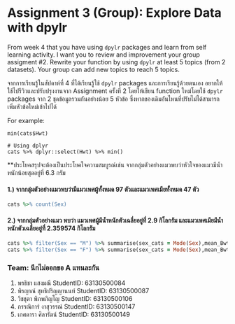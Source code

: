 # Assignment 3 (Group): Explore Data with dpylr

From week 4 that you have using `dpylr` packages and learn from self learning activity. I want you to review and improvement your group assigment #2. Rewrite your function by using `dpylr` at least 5 topics (from 2 datasets). Your group can add new topics to reach 5 topics.

จากการเรียนรู้ในสัปดาห์ที่ 4 ที่ได้เรียนรู้ใช้ `dpylr` packages และการเรียนรู้ด้วยตนเอง อยากให้ใช้ไปรีวิวและปรับปรุงงานจาก Assignment ครั้งที่ 2 โดยให้เขียน function ใหม่โดยใช้ `dpylr` packages จาก 2 ชุดข้อมูลรวมกันอย่างน้อย 5 หัวข้อ ซึ่งหากของเดิมอันไหนที่ปรับไม่ได้สามารถเพิ่มหัวข้อใหม่เข้าไปได้

For example:

```
min(cats$Hwt)

# Using dplyr
cats %>% dplyr::select(Hwt) %>% min()
```

\*\*ประโยคสรุปจะต้องเป็นประโยคใจความสมบูรณ์เช่น จากกลุ่มตัวอย่างแมวพบว่าหัวใจของแมวมีน้ำหนักน้อยสุดอยู่ที่ 6.3 กรัม

#### 1.) จากกลุ่มตัวอย่างแมวพบว่ามีแมวเพศผู้ทั้งหมด 97 ตัวและแมวเพศเมียทั้งหมด 47 ตัว
```ruby
cats %>% count(Sex)
```

#### 2.) จากกลุ่มตัวอย่างแมว พบว่า แมวเพศผู้มีน้ำหนักตัวเฉลี่ยอยู่ที่ 2.9 กิโลกรัม และแมวเพศเมียมีน้ำหนักตัวเฉลี่ยอยู่ที่ 2.359574 กิโลกรัม

```ruby
cats %>% filter(Sex == "M") %>% summarise(sex_cats = Mode(Sex),mean_Bwt = mean(Bwt))
cats %>% filter(Sex == "F") %>% summarise(sex_cats = Mode(Sex),mean_Bwt = mean(Bwt))
```


### Team: นึกไม่ออกขอ A แทนละกัน

1. พรธิชา แสงมณี         StudentID: 63130500084
2. พิรญาณ์ สุทธิปริญญานนท์ StudentID: 63130500087
3. วิชชุตา พิภพภิญโญ      StudentID: 63130500106
4. กรรณิการ์ งาสุวรรณ์      StudentID: 63130500147
5. เกศดารา ศิลารัตน์       StudentID: 63130500149


